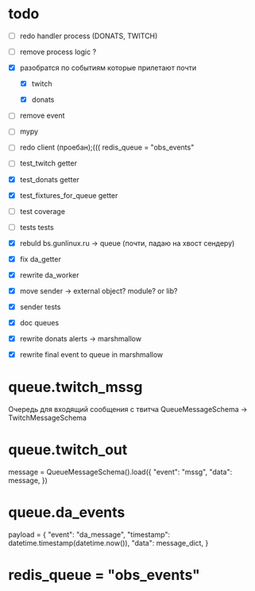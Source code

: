 # todo


- [ ] redo handler process (DONATS, TWITCH)

- [ ] remove process logic ? 

- [x]  разобратся по событиям которые прилетают почти

    - [x] twitch

    - [x] donats

- [ ] remove event

- [ ] mypy

- [ ] redo client (проебан);(((  redis_queue = "obs_events"

- [ ] test_twitch getter

- [x] test_donats getter

- [x] test_fixtures_for_queue getter

- [ ] test coverage

- [ ] tests tests

- [x] rebuld bs.gunlinux.ru -> queue (почти, падаю на хвост сендеру)

- [x] fix da_getter

- [x] rewrite da_worker




- [x] move sender ->  external object? module? or lib?

- [x] sender tests

- [x] doc queues

- [x] rewrite  donats alerts -> marshmallow

- [x] rewrite  final event to queue in marshmallow

# queue.twitch_mssg

Очередь для входящий сообщения с твитча
QueueMessageSchema
    -> TwitchMessageSchema

# queue.twitch_out

message = QueueMessageSchema().load({
            "event": "mssg",
            "data": message,
        })

# queue.da_events

payload = {
    "event": "da_message",
    "timestamp": datetime.timestamp(datetime.now()),
    "data": message_dict,
}

# redis_queue = "obs_events"


